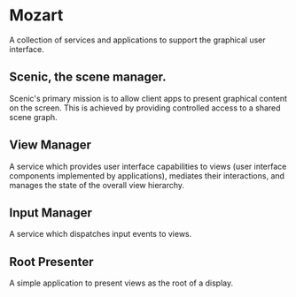 # Mozart

A collection of services and applications to support the graphical
user interface.

## Scenic, the scene manager.

Scenic's primary mission is to allow client apps to present graphical content on
the screen.  This is achieved by providing controlled access to a shared scene
graph.

## View Manager

A service which provides user interface capabilities to views (user
interface components implemented by applications), mediates their
interactions, and manages the state of the overall view hierarchy.

## Input Manager

A service which dispatches input events to views.

## Root Presenter

A simple application to present views as the root of a display.
